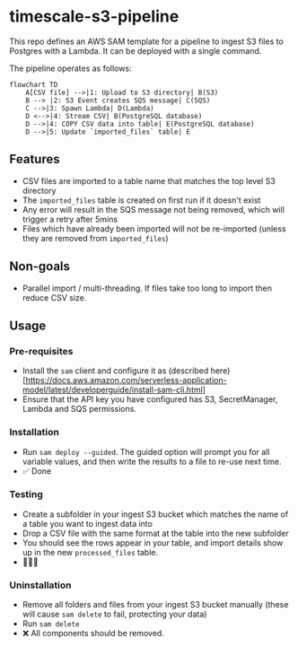 # timescale-s3-pipeline
This repo defines an AWS SAM template for a pipeline to ingest S3 files to Postgres with a Lambda. It can be deployed with a single command.

The pipeline operates as follows:

```mermaid
flowchart TD
    A[CSV file] -->|1: Upload to S3 directory| B(S3)
    B --> |2: S3 Event creates SQS message| C(SQS)
    C -->|3: Spawn Lambda| D(Lambda)
    D <-->|4: Stream CSV| B(PostgreSQL database)
    D -->|4: COPY CSV data into table| E(PostgreSQL database)
    D -->|5: Update `imported_files` table| E
```
## Features
- CSV files are imported to a table name that matches the top level S3 directory
- The `imported_files` table is created on first run if it doesn't exist
- Any error will result in the SQS message not being removed, which will trigger a retry after 5mins
- Files which have already been imported will not be re-imported (unless they are removed from `imported_files`)
  
## Non-goals
- Parallel import / multi-threading. If files take too long to import then reduce CSV size. 

## Usage
### Pre-requisites
- Install the `sam` client and configure it as (described here)[https://docs.aws.amazon.com/serverless-application-model/latest/developerguide/install-sam-cli.html]
- Ensure that the API key you have configured has S3, SecretManager, Lambda and SQS permissions.

### Installation
- Run `sam deploy --guided`. The guided option will prompt you for all variable values, and then write the results to a file to re-use next time.
- ✅ Done

### Testing
- Create a subfolder in your ingest S3 bucket which matches the name of a table you want to ingest data into
- Drop a CSV file with the same format at the table into the new subfolder
- You should see the rows appear in your table, and import details show up in the new `processed_files` table.
- 🚀🚀🚀

### Uninstallation
- Remove all folders and files from your ingest S3 bucket manually (these will cause `sam delete` to fail, protecting your data)
- Run `sam delete`
- ❌ All components should be removed.


